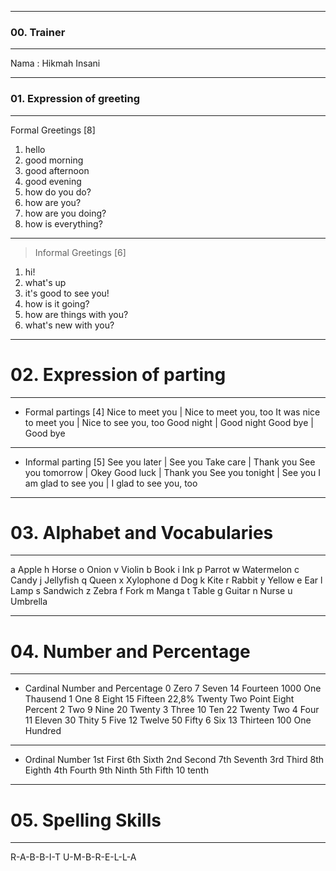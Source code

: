 ***
### 00. Trainer
* * *
Nama  :  Hikmah Insani

***
### 01.  Expression of greeting
***
Formal Greetings [8] 
1. hello
2. good morning
3. good afternoon
4. good evening
5. how do you do?
6. how are you?
7. how are you doing?
8. how is everything?
***
> Informal Greetings [6]
  1. hi!
  2. what's up
  3. it's good to see you!
  4. how is it going?
  5. how are things with you?
  6. what's new with you?

***
# 02. Expression of parting
***
* Formal partings [4]
Nice to meet you | Nice to meet you, too
It was nice to meet you | Nice to see you, too
Good night | Good night
Good bye | Good bye
***
* Informal parting [5]
See you later | See you
Take care | Thank you
See you tomorrow | Okey
Good luck | Thank you
See you tonight | See you
I am glad to see you | I glad to see you, too

***
# 03. Alphabet and Vocabularies
***
a Apple   h Horse   o Onion   v Violin
b Book   i Ink   p Parrot   w Watermelon
c Candy   j Jellyfish   q Queen   x Xylophone
d Dog   k Kite r Rabbit   y Yellow
e Ear   l Lamp   s Sandwich   z Zebra
f Fork   m Manga   t Table
g Guitar   n Nurse   u Umbrella

***
# 04. Number and Percentage
***
* Cardinal Number and Percentage
0 Zero   7 Seven   14 Fourteen   1000 One Thausend
1 One   8 Eight   15 Fifteen    22,8% Twenty Two Point Eight Percent
2 Two   9 Nine    20 Twenty
3 Three   10 Ten   22 Twenty Two
4 Four   11 Eleven   30 Thity
5 Five   12 Twelve   50 Fifty
6 Six   13 Thirteen   100 One Hundred
***
* Ordinal Number
1st First  6th Sixth
2nd Second   7th Seventh
3rd Third   8th Eighth
4th Fourth   9th Ninth
5th Fifth   10 tenth

***
# 05. Spelling Skills
***
R-A-B-B-I-T
U-M-B-R-E-L-L-A



